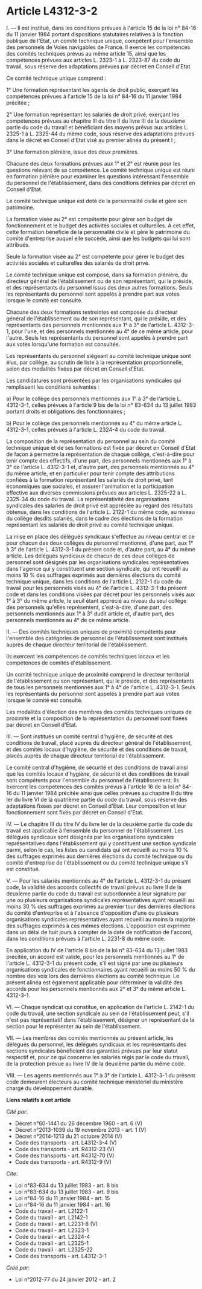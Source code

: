 # Article L4312-3-2

I. ― Il est institué, dans les conditions prévues à l'article 15 de la loi n° 84-16 du 11 janvier 1984 portant dispositions
statutaires relatives à la fonction publique de l'Etat, un comité technique unique, compétent pour l'ensemble des personnels
de Voies navigables de France. Il exerce les compétences des comités techniques prévus au même article 15, ainsi que les
compétences prévues aux articles L. 2323-1 à L. 2323-87 du code du travail, sous réserve des adaptations prévues par décret
en Conseil d'Etat. 

Ce comité technique unique comprend : 

1° Une formation représentant les agents de droit public, exerçant les compétences prévues à l'article 15 de la loi n° 84-16
du 11 janvier 1984 précitée ; 

2° Une formation représentant les salariés de droit privé, exerçant les compétences prévues au chapitre III du titre II du
livre III de la deuxième partie du code du travail et bénéficiant des moyens prévus aux articles L. 2325-1 à L. 2325-44 du
même code, sous réserve des adaptations prévues dans le décret en Conseil d'Etat visé au premier alinéa du présent I ; 

3° Une formation plénière, issue des deux premières. 

Chacune des deux formations prévues aux 1° et 2° est réunie pour les questions relevant de sa compétence. Le comité technique
unique est réuni en formation plénière pour examiner les questions intéressant l'ensemble du personnel de l'établissement,
dans des conditions définies par décret en Conseil d'Etat. 

Le comité technique unique est doté de la personnalité civile et gère son patrimoine. 

La formation visée au 2° est compétente pour gérer son budget de fonctionnement et le budget des activités sociales et
culturelles. A cet effet, cette formation bénéficie de la personnalité civile et gère le patrimoine du comité d'entreprise
auquel elle succède, ainsi que les budgets qui lui sont attribués. 

Seule la formation visée au 2° est compétente pour gérer le budget des activités sociales et culturelles des salariés de
droit privé. 

Le comité technique unique est composé, dans sa formation plénière, du directeur général de l'établissement ou de son
représentant, qui le préside, et des représentants du personnel issus des deux autres formations. Seuls les représentants du
personnel sont appelés à prendre part aux votes lorsque le comité est consulté. 

Chacune des deux formations restreintes est composée du directeur général de l'établissement ou de son représentant, qui le
préside, et des représentants des personnels mentionnés aux 1° à 3° de l'article L. 4312-3-1, pour l'une, et des personnels
mentionnés au 4° de ce même article, pour l'autre. Seuls les représentants du personnel sont appelés à prendre part aux votes
lorsqu'une formation est consultée. 

Les représentants du personnel siégeant au comité technique unique sont élus, par collège, au scrutin de liste à la
représentation proportionnelle, selon des modalités fixées par décret en Conseil d'Etat. 

Les candidatures sont présentées par les organisations syndicales qui remplissent les conditions suivantes : 

a) Pour le collège des personnels mentionnés aux 1° à 3° de l'article L. 4312-3-1, celles prévues à l'article 9 bis de la loi
n° 83-634 du 13 juillet 1983 portant droits et obligations des fonctionnaires ; 

b) Pour le collège des personnels mentionnés au 4° du même article L. 4312-3-1, celles prévues à l'article L. 2324-4 du code
du travail. 

La composition de la représentation du personnel au sein du comité technique unique et de ses formations est fixée par décret
en Conseil d'Etat de façon à permettre la représentation de chaque collège, c'est-à-dire pour tenir compte des effectifs,
d'une part, des personnels mentionnés aux 1° à 3° de l'article L. 4312-3-1 et, d'autre part, des personnels mentionnés au 4°
du même article, et en particulier pour tenir compte des attributions confiées à la formation représentant les salariés de
droit privé, tant économiques que sociales, et assurer l'animation et la participation effective aux diverses commissions
prévues aux articles L. 2325-22 à L. 2325-34 du code du travail. La représentativité des organisations syndicales des
salariés de droit privé est appréciée au regard des résultats obtenus, dans les conditions de l'article L. 2122-1 du même
code, au niveau du collège desdits salariés, dans le cadre des élections de la formation représentant les salariés de droit
privé au comité technique unique. 

La mise en place des délégués syndicaux s'effectue au niveau central et ce pour chacun des deux collèges du personnel
mentionné, d'une part, aux 1° à 3° de l'article L. 4312-3-1 du présent code et, d'autre part, au 4° du même article. Les
délégués syndicaux de chacun de ces deux collèges de personnel sont désignés par les organisations syndicales représentatives
dans l'agence qui y constituent une section syndicale, qui ont recueilli au moins 10 % des suffrages exprimés aux dernières
élections du comité technique unique, dans les conditions de l'article L. 2122-1 du code du travail pour les personnels visés
au 4° de l'article L. 4312-3-1 du présent code et dans les conditions visées par décret pour les personnels visés aux 1° à 3°
du même article, le seuil étant apprécié au niveau du seul collège des personnels qu'elles représentent, c'est-à-dire, d'une
part, des personnels mentionnés aux 1° à 3° dudit article et, d'autre part, des personnels mentionnés au 4° de ce même
article. 

II. ― Des comités techniques uniques de proximité compétents pour l'ensemble des catégories de personnel de l'établissement
sont institués auprès de chaque directeur territorial de l'établissement. 

Ils exercent les compétences de comités techniques locaux et les compétences de comités d'établissement. 

Un comité technique unique de proximité comprend le directeur territorial de l'établissement ou son représentant, qui le
préside, et des représentants de tous les personnels mentionnés aux 1° à 4° de l'article L. 4312-3-1. Seuls les représentants
du personnel sont appelés à prendre part aux votes lorsque le comité est consulté. 

Les modalités d'élection des membres des comités techniques uniques de proximité et la composition de la représentation du
personnel sont fixées par décret en Conseil d'Etat. 

III. ― Sont institués un comité central d'hygiène, de sécurité et des conditions de travail, placé auprès du directeur
général de l'établissement, et des comités locaux d'hygiène, de sécurité et des conditions de travail, placés auprès de
chaque directeur territorial de l'établissement. 

Le comité central d'hygiène, de sécurité et des conditions de travail ainsi que les comités locaux d'hygiène, de sécurité et
des conditions de travail sont compétents pour l'ensemble du personnel de l'établissement. Ils exercent les compétences des
comités prévus à l'article 16 de la loi n° 84-16 du 11 janvier 1984 précitée ainsi que celles prévues au chapitre II du titre
Ier du livre VI de la quatrième partie du code du travail, sous réserve des adaptations fixées par décret en Conseil d'Etat.
Leur composition et leur fonctionnement sont fixés par décret en Conseil d'Etat. 

IV. ― Le chapitre III du titre IV du livre Ier de la deuxième partie du code du travail est applicable à l'ensemble du
personnel de l'établissement. Les délégués syndicaux sont désignés par les organisations syndicales représentatives dans
l'établissement qui y constituent une section syndicale parmi, selon le cas, les listes ou candidats qui ont recueilli au
moins 10 % des suffrages exprimés aux dernières élections du comité technique ou du comité d'entreprise de l'établissement ou
du comité technique unique s'il est constitué. 

V. ― Pour les salariés mentionnés au 4° de l'article L. 4312-3-1 du présent code, la validité des accords collectifs de
travail prévus au livre II de la deuxième partie du code du travail est subordonnée à leur signature par une ou plusieurs
organisations syndicales représentatives ayant recueilli au moins 30 % des suffrages exprimés au premier tour des dernières
élections du comité d'entreprise et à l'absence d'opposition d'une ou plusieurs organisations syndicales représentatives
ayant recueilli au moins la majorité des suffrages exprimés à ces mêmes élections. L'opposition est exprimée dans un délai de
huit jours à compter de la date de notification de l'accord, dans les conditions prévues à l'article L. 2231-8 du même code. 

En application du IV de l'article 8 bis de la loi n° 83-634 du 13 juillet 1983 précitée, un accord est valide, pour les
personnels mentionnés au 1° de l'article L. 4312-3-1 du présent code, s'il est signé par une ou plusieurs organisations
syndicales de fonctionnaires ayant recueilli au moins 50 % du nombre des voix lors des dernières élections au comité
technique. Le présent alinéa est également applicable pour déterminer la validité des accords pour les personnels mentionnés
aux 2° et 3° du même article L. 4312-3-1. 

VI. ― Chaque syndicat qui constitue, en application de l'article L. 2142-1 du code du travail, une section syndicale au sein
de l'établissement peut, s'il n'est pas représentatif dans l'établissement, désigner un représentant de la section pour le
représenter au sein de l'établissement. 

VII. ― Les membres des comités mentionnés au présent article, les délégués du personnel, les délégués syndicaux et les
représentants des sections syndicales bénéficient des garanties prévues par leur statut respectif et, pour ce qui concerne
les salariés régis par le code du travail, de la protection prévue au livre IV de la deuxième partie du même code. 

VIII. ― Les agents mentionnés aux 1° à 3° de l'article L. 4312-3-1 du présent code demeurent électeurs au comité technique
ministériel du ministère chargé du développement durable.

**Liens relatifs à cet article**

_Cité par_:

  - Décret n°60-1441 du 26 décembre 1960 - art. 6 (V)
  - Décret n°2013-1039 du 19 novembre 2013 - art. 1 (V)
  - Décret n°2014-1213 du 21 octobre 2014 (V)
  - Code des transports - art. L4312-3-4 (V)
  - Code des transports - art. R4312-23 (V)
  - Code des transports - art. R4312-70 (V)
  - Code des transports - art. R4312-9 (V)

_Cite_:

  - Loi n°83-634 du 13 juillet 1983 - art. 8 bis
  - Loi n°83-634 du 13 juillet 1983 - art. 9 bis
  - Loi n°84-16 du 11 janvier 1984 - art. 15
  - Loi n°84-16 du 11 janvier 1984 - art. 16
  - Code du travail - art. L2122-1
  - Code du travail - art. L2142-1
  - Code du travail - art. L2231-8 (V)
  - Code du travail - art. L2323-1
  - Code du travail - art. L2324-4
  - Code du travail - art. L2325-1
  - Code du travail - art. L2325-22
  - Code des transports - art. L4312-3-1

_Créé par_:

  - Loi n°2012-77 du 24 janvier 2012 - art. 2
